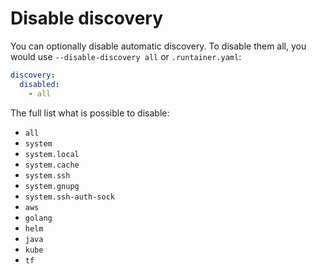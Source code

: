 # Disable discovery

You can optionally disable automatic discovery. To disable them all, you would use `--disable-discovery all` or `.runtainer.yaml`:

```yaml
discovery:
  disabled:
    - all
```

The full list what is possible to disable:

- `all`
- `system`
- `system.local`
- `system.cache`
- `system.ssh`
- `system.gnupg`
- `system.ssh-auth-sock`
- `aws`
- `golang`
- `helm`
- `java`
- `kube`
- `tf`
